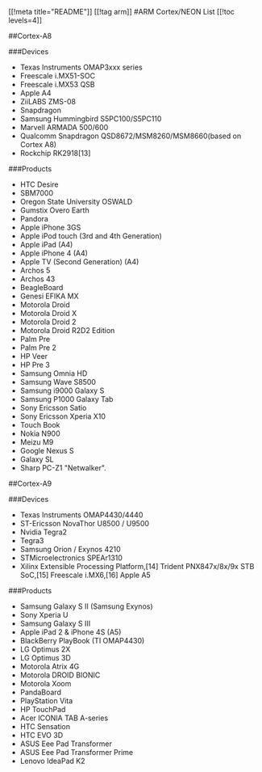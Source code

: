 [[!meta title="README"]]
[[!tag arm]]
#ARM Cortex/NEON List
[[!toc levels=4]]

##Cortex-A8

###Devices

 * Texas Instruments OMAP3xxx series
 * Freescale i.MX51-SOC
 * Freescale i.MX53 QSB
 * Apple A4
 * ZiiLABS ZMS-08
 * Snapdragon
 * Samsung Hummingbird S5PC100/S5PC110
 * Marvell ARMADA 500/600
 * Qualcomm Snapdragon QSD8672/MSM8260/MSM8660(based on Cortex A8)
 * Rockchip RK2918[13]

###Products

 * HTC Desire
 * SBM7000
 * Oregon State University OSWALD
 * Gumstix Overo Earth
 * Pandora
 * Apple iPhone 3GS
 * Apple iPod touch (3rd and 4th Generation)
 * Apple iPad (A4)
 * Apple iPhone 4 (A4)
 * Apple TV (Second Generation) (A4)
 * Archos 5
 * Archos 43
 * BeagleBoard
 * Genesi EFIKA MX
 * Motorola Droid
 * Motorola Droid X
 * Motorola Droid 2
 * Motorola Droid R2D2 Edition
 * Palm Pre
 * Palm Pre 2
 * HP Veer
 * HP Pre 3
 * Samsung Omnia HD
 * Samsung Wave S8500
 * Samsung i9000 Galaxy S
 * Samsung P1000 Galaxy Tab
 * Sony Ericsson Satio
 * Sony Ericsson Xperia X10
 * Touch Book
 * Nokia N900
 * Meizu M9
 * Google Nexus S
 * Galaxy SL
 * Sharp PC-Z1 "Netwalker".

##Cortex-A9

###Devices

 * Texas Instruments OMAP4430/4440
 * ST-Ericsson NovaThor U8500 / U9500
 * Nvidia Tegra2
 * Tegra3
 * Samsung Orion / Exynos 4210
 * STMicroelectronics SPEAr1310
 * Xilinx Extensible Processing Platform,[14] Trident PNX847x/8x/9x STB SoC,[15] Freescale i.MX6,[16] Apple A5

###Products

 * Samsung Galaxy S II (Samsung Exynos)
 * Sony Xperia U
 * Samsung Galaxy S III
 * Apple iPad 2 & iPhone 4S (A5)
 * BlackBerry PlayBook (TI OMAP4430)
 * LG Optimus 2X
 * LG Optimus 3D
 * Motorola Atrix 4G
 * Motorola DROID BIONIC
 * Motorola Xoom
 * PandaBoard
 * PlayStation Vita
 * HP TouchPad
 * Acer ICONIA TAB A-series
 * HTC Sensation
 * HTC EVO 3D
 * ASUS Eee Pad Transformer
 * ASUS Eee Pad Transformer Prime
 * Lenovo IdeaPad K2